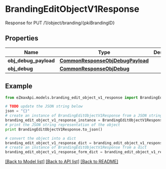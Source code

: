# BrandingEditObjectV1Response

Response for PUT /1/object/branding/{pkiBrandingID}

## Properties
Name | Type | Description | Notes
------------ | ------------- | ------------- | -------------
**obj_debug_payload** | [**CommonResponseObjDebugPayload**](CommonResponseObjDebugPayload.md) |  | 
**obj_debug** | [**CommonResponseObjDebug**](CommonResponseObjDebug.md) |  | [optional] 

## Example

```python
from eZmaxApi.models.branding_edit_object_v1_response import BrandingEditObjectV1Response

# TODO update the JSON string below
json = "{}"
# create an instance of BrandingEditObjectV1Response from a JSON string
branding_edit_object_v1_response_instance = BrandingEditObjectV1Response.from_json(json)
# print the JSON string representation of the object
print BrandingEditObjectV1Response.to_json()

# convert the object into a dict
branding_edit_object_v1_response_dict = branding_edit_object_v1_response_instance.to_dict()
# create an instance of BrandingEditObjectV1Response from a dict
branding_edit_object_v1_response_form_dict = branding_edit_object_v1_response.from_dict(branding_edit_object_v1_response_dict)
```
[[Back to Model list]](../README.md#documentation-for-models) [[Back to API list]](../README.md#documentation-for-api-endpoints) [[Back to README]](../README.md)


